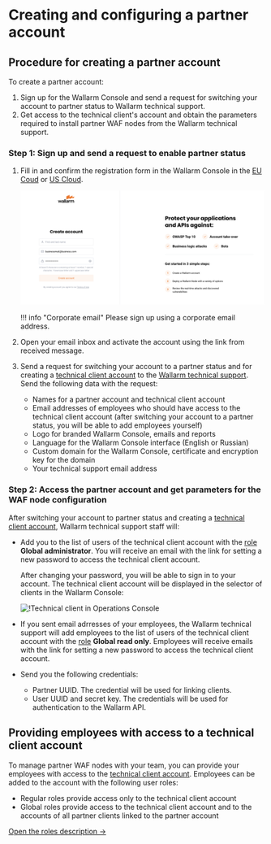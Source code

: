 # Creating and configuring a partner account

## Procedure for creating a partner account

To create a partner account:

1. Sign up for the Wallarm Console and send a request for switching your account to partner status to Wallarm technical support.
2. Get access to the technical client's account and obtain the parameters required to install partner WAF nodes from the Wallarm technical support.

### Step 1: Sign up and send a request to enable partner status

1. Fill in and confirm the registration form in the Wallarm Console in the [EU Coud](https://my.wallarm.com/signup) or [US Cloud](https://us1.my.wallarm.com/signup).

    ![!Registration form](../images/signup-en.png)

    !!! info "Corporate email"
        Please sign up using a corporate email address.
2. Open your email inbox and activate the account using the link from received message.
3. Send a request for switching your account to a partner status and for creating a [technical client account](overview.md#partner-account-components) to the [Wallarm technical support](mailto:support@wallarm.com). Send the following data with the request:
    * Names for a partner account and technical client account
    * Email addresses of employees who should have access to the technical client account (after switching your account to a partner status, you will be able to add employees yourself)
    * Logo for branded Wallarm Console, emails and reports
    * Language for the Wallarm Console interface (English or Russian)
    * Custom domain for the Wallarm Console, certificate and encryption key for the domain
    * Your technical support email address

### Step 2: Access the partner account and get parameters for the WAF node configuration

After switching your account to partner status and creating a [technical client account](overview.md#partner-account-components), Wallarm technical support staff will:

* Add you to the list of users of the technical client account with the [role](../user-guides/settings/users.md) **Global administrator**. You will receive an email with the link for setting a new password to access the technical client account.

    After changing your password, you will be able to sign in to your account. The technical client account will be displayed in the selector of clients in the Wallarm Console:

    ![!Technical client in Operations Console](../images/partner-waf-node/technical-client-in-console.png)
* If you sent email adrresses of your employees, the Wallarm technical support will add employees to the list of users of the technical client account with the [role](../user-guides/settings/users.md) **Global read only**. Employees will receive emails with the link for setting a new password to access the technical client account.
* Send you the following credentials:
    * Partner UUID. The credential will be used for linking clients.
    * User UUID and secret key. The credentials will be used for authentication to the Wallarm API.

## Providing employees with access to a technical client account

To manage partner WAF nodes with your team, you can provide your employees with access to the [technical client account](overview.md#partner-account-components). Employees can be added to the account with the following user roles:

* Regular roles provide access only to the technical client account
* Global roles provide access to the technical client account and to the accounts of all partner clients linked to the partner account

[Open the roles description →](../user-guides/settings/users.md)
